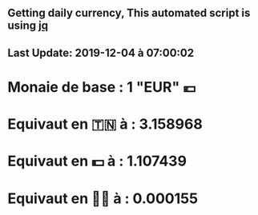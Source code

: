## Getting daily currency, This automated script is using [jq](https://stedolan.github.io/jq/)
## Last Update:  2019-12-04 à 07:00:02
 # Monaie de base : 1 "EUR" 💶 
 # Equivaut en 🇹🇳 à :  3.158968 
 # Equivaut en 💵 à : 1.107439
 # Equivaut en 🐱‍💻 à :  0.000155
